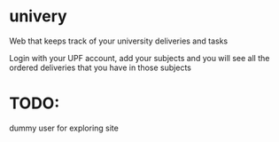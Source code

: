 # univery
Web that keeps track of your university deliveries and tasks

Login with your UPF account, add your subjects and you will see all the ordered deliveries that you have in those subjects

# TODO:
dummy user for exploring site
